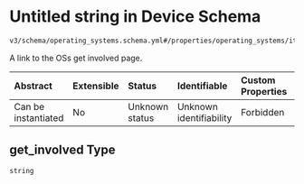 # Untitled string in Device Schema

```txt
v3/schema/operating_systems.schema.yml#/properties/operating_systems/items/properties/get_involved
```

A link to the OSs get involved page.

| Abstract            | Extensible | Status         | Identifiable            | Custom Properties | Additional Properties | Access Restrictions | Defined In                                                          |
| :------------------ | :--------- | :------------- | :---------------------- | :---------------- | :-------------------- | :------------------ | :------------------------------------------------------------------ |
| Can be instantiated | No         | Unknown status | Unknown identifiability | Forbidden         | Allowed               | none                | [device.schema.json*](../device.schema.json "open original schema") |

## get_involved Type

`string`
